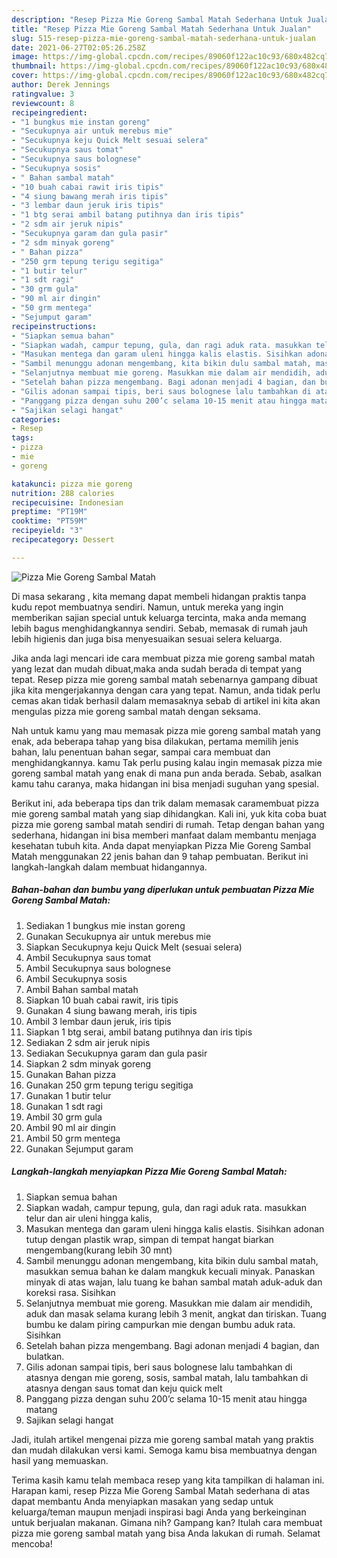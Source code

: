 ```yaml
---
description: "Resep Pizza Mie Goreng Sambal Matah Sederhana Untuk Jualan"
title: "Resep Pizza Mie Goreng Sambal Matah Sederhana Untuk Jualan"
slug: 515-resep-pizza-mie-goreng-sambal-matah-sederhana-untuk-jualan
date: 2021-06-27T02:05:26.258Z
image: https://img-global.cpcdn.com/recipes/89060f122ac10c93/680x482cq70/pizza-mie-goreng-sambal-matah-foto-resep-utama.jpg
thumbnail: https://img-global.cpcdn.com/recipes/89060f122ac10c93/680x482cq70/pizza-mie-goreng-sambal-matah-foto-resep-utama.jpg
cover: https://img-global.cpcdn.com/recipes/89060f122ac10c93/680x482cq70/pizza-mie-goreng-sambal-matah-foto-resep-utama.jpg
author: Derek Jennings
ratingvalue: 3
reviewcount: 8
recipeingredient:
- "1 bungkus mie instan goreng"
- "Secukupnya air untuk merebus mie"
- "Secukupnya keju Quick Melt sesuai selera"
- "Secukupnya saus tomat"
- "Secukupnya saus bolognese"
- "Secukupnya sosis"
- " Bahan sambal matah"
- "10 buah cabai rawit iris tipis"
- "4 siung bawang merah iris tipis"
- "3 lembar daun jeruk iris tipis"
- "1 btg serai ambil batang putihnya dan iris tipis"
- "2 sdm air jeruk nipis"
- "Secukupnya garam dan gula pasir"
- "2 sdm minyak goreng"
- " Bahan pizza"
- "250 grm tepung terigu segitiga"
- "1 butir telur"
- "1 sdt ragi"
- "30 grm gula"
- "90 ml air dingin"
- "50 grm mentega"
- "Sejumput garam"
recipeinstructions:
- "Siapkan semua bahan"
- "Siapkan wadah, campur tepung, gula, dan ragi aduk rata. masukkan telur dan air uleni hingga kalis,"
- "Masukan mentega dan garam uleni hingga kalis elastis. Sisihkan adonan tutup dengan plastik wrap, simpan di tempat hangat biarkan mengembang(kurang lebih 30 mnt)"
- "Sambil menunggu adonan mengembang, kita bikin dulu sambal matah, masukkan semua bahan ke dalam mangkuk kecuali minyak. Panaskan minyak di atas wajan, lalu tuang ke bahan sambal matah aduk-aduk dan koreksi rasa. Sisihkan"
- "Selanjutnya membuat mie goreng. Masukkan mie dalam air mendidih, aduk dan masak selama kurang lebih 3 menit, angkat dan tiriskan. Tuang bumbu ke dalam piring campurkan mie dengan bumbu aduk rata. Sisihkan"
- "Setelah bahan pizza mengembang. Bagi adonan menjadi 4 bagian, dan bulatkan."
- "Gilis adonan sampai tipis, beri saus bolognese lalu tambahkan di atasnya dengan mie goreng, sosis, sambal matah, lalu tambahkan di atasnya dengan saus tomat dan keju quick melt"
- "Panggang pizza dengan suhu 200’c selama 10-15 menit atau hingga matang"
- "Sajikan selagi hangat"
categories:
- Resep
tags:
- pizza
- mie
- goreng

katakunci: pizza mie goreng 
nutrition: 288 calories
recipecuisine: Indonesian
preptime: "PT19M"
cooktime: "PT59M"
recipeyield: "3"
recipecategory: Dessert

---
```



![Pizza Mie Goreng Sambal Matah](https://img-global.cpcdn.com/recipes/89060f122ac10c93/680x482cq70/pizza-mie-goreng-sambal-matah-foto-resep-utama.jpg)

Di masa  sekarang , kita memang dapat membeli hidangan praktis tanpa kudu repot membuatnya sendiri. Namun, untuk mereka yang ingin memberikan sajian special untuk keluarga tercinta, maka anda memang lebih bagus menghidangkannya sendiri. Sebab, memasak di rumah jauh lebih higienis dan juga bisa menyesuaikan sesuai selera keluarga.

Jika anda lagi mencari ide cara membuat pizza mie goreng sambal matah yang lezat dan mudah dibuat,maka anda sudah berada di tempat yang tepat. Resep pizza mie goreng sambal matah  sebenarnya gampang dibuat jika kita mengerjakannya dengan cara yang tepat. Namun, anda tidak perlu cemas akan tidak berhasil dalam memasaknya 
sebab di artikel ini kita akan mengulas pizza mie goreng sambal matah dengan seksama.  



Nah untuk kamu yang mau memasak pizza mie goreng sambal matah yang enak, ada beberapa tahap yang bisa dilakukan, pertama memilih jenis bahan, lalu penentuan bahan segar, sampai cara membuat dan menghidangkannya. kamu Tak perlu pusing kalau ingin memasak pizza mie goreng sambal matah yang enak di mana pun anda berada. Sebab, asalkan kamu  tahu caranya, maka hidangan ini bisa menjadi suguhan yang spesial.

Berikut ini, ada beberapa tips dan trik dalam memasak caramembuat pizza mie goreng sambal matah yang siap dihidangkan. Kali ini, yuk kita coba buat pizza mie goreng sambal matah sendiri di rumah. Tetap dengan bahan yang sederhana, hidangan ini bisa memberi manfaat dalam membantu menjaga kesehatan tubuh kita. Anda dapat menyiapkan Pizza Mie Goreng Sambal Matah menggunakan 22 jenis bahan dan 9 tahap pembuatan. Berikut ini langkah-langkah dalam membuat hidangannya.

<!--inarticleads1-->

##### Bahan-bahan dan bumbu yang diperlukan untuk pembuatan Pizza Mie Goreng Sambal Matah:

1. Sediakan 1 bungkus mie instan goreng
1. Gunakan Secukupnya air untuk merebus mie
1. Siapkan Secukupnya keju Quick Melt (sesuai selera)
1. Ambil Secukupnya saus tomat
1. Ambil Secukupnya saus bolognese
1. Ambil Secukupnya sosis
1. Ambil  Bahan sambal matah
1. Siapkan 10 buah cabai rawit, iris tipis
1. Gunakan 4 siung bawang merah, iris tipis
1. Ambil 3 lembar daun jeruk, iris tipis
1. Siapkan 1 btg serai, ambil batang putihnya dan iris tipis
1. Sediakan 2 sdm air jeruk nipis
1. Sediakan Secukupnya garam dan gula pasir
1. Siapkan 2 sdm minyak goreng
1. Gunakan  Bahan pizza
1. Gunakan 250 grm tepung terigu segitiga
1. Gunakan 1 butir telur
1. Gunakan 1 sdt ragi
1. Ambil 30 grm gula
1. Ambil 90 ml air dingin
1. Ambil 50 grm mentega
1. Gunakan Sejumput garam




<!--inarticleads2-->

##### Langkah-langkah menyiapkan Pizza Mie Goreng Sambal Matah:

1. Siapkan semua bahan
1. Siapkan wadah, campur tepung, gula, dan ragi aduk rata. masukkan telur dan air uleni hingga kalis,
1. Masukan mentega dan garam uleni hingga kalis elastis. Sisihkan adonan tutup dengan plastik wrap, simpan di tempat hangat biarkan mengembang(kurang lebih 30 mnt)
1. Sambil menunggu adonan mengembang, kita bikin dulu sambal matah, masukkan semua bahan ke dalam mangkuk kecuali minyak. Panaskan minyak di atas wajan, lalu tuang ke bahan sambal matah aduk-aduk dan koreksi rasa. Sisihkan
1. Selanjutnya membuat mie goreng. Masukkan mie dalam air mendidih, aduk dan masak selama kurang lebih 3 menit, angkat dan tiriskan. Tuang bumbu ke dalam piring campurkan mie dengan bumbu aduk rata. Sisihkan
1. Setelah bahan pizza mengembang. Bagi adonan menjadi 4 bagian, dan bulatkan.
1. Gilis adonan sampai tipis, beri saus bolognese lalu tambahkan di atasnya dengan mie goreng, sosis, sambal matah, lalu tambahkan di atasnya dengan saus tomat dan keju quick melt
1. Panggang pizza dengan suhu 200’c selama 10-15 menit atau hingga matang
1. Sajikan selagi hangat




Jadi, itulah artikel mengenai  pizza mie goreng sambal matah  yang praktis dan mudah dilakukan versi kami. Semoga kamu bisa membuatnya dengan hasil yang memuaskan. 

Terima kasih kamu telah membaca resep yang kita tampilkan di halaman ini. Harapan kami, resep  Pizza Mie Goreng Sambal Matah sederhana di atas dapat membantu Anda menyiapkan masakan yang sedap untuk keluarga/teman maupun menjadi inspirasi bagi Anda yang berkeinginan untuk berjualan makanan. Gimana nih? Gampang kan? Itulah cara membuat pizza mie goreng sambal matah yang bisa Anda lakukan di rumah. Selamat mencoba!

